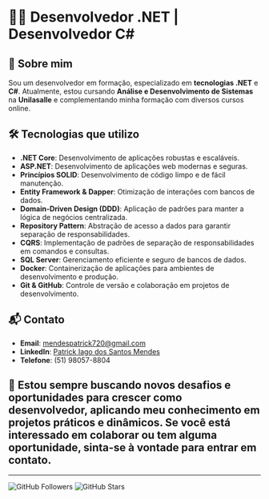 # 👨‍💻 Desenvolvedor .NET | Desenvolvedor C#

## 🌱 Sobre mim

Sou um desenvolvedor em formação, especializado em **tecnologias .NET** e **C#**. Atualmente, estou cursando **Análise e Desenvolvimento de Sistemas** na **Unilasalle** e complementando minha formação com diversos cursos online.

## 🛠️ Tecnologias que utilizo

- **.NET Core**: Desenvolvimento de aplicações robustas e escaláveis.
- **ASP.NET**: Desenvolvimento de aplicações web modernas e seguras.
- **Princípios SOLID**: Desenvolvimento de código limpo e de fácil manutenção.
- **Entity Framework & Dapper**: Otimização de interações com bancos de dados.
- **Domain-Driven Design (DDD)**: Aplicação de padrões para manter a lógica de negócios centralizada.
- **Repository Pattern**: Abstração de acesso a dados para garantir separação de responsabilidades.
- **CQRS**: Implementação de padrões de separação de responsabilidades em comandos e consultas.
- **SQL Server**: Gerenciamento eficiente e seguro de bancos de dados.
- **Docker**: Containerização de aplicações para ambientes de desenvolvimento e produção.
- **Git & GitHub**: Controle de versão e colaboração em projetos de desenvolvimento.

## 📬 Contato

- **Email**: [mendespatrick720@gmail.com](mailto:mendespatrick720@gmail.com)
- **LinkedIn**: [Patrick Iago dos Santos Mendes](https://www.linkedin.com/in/patrick-iago-dos-santos-mendes/)
- **Telefone**: (51) 98057-8804

## 🚀 Estou sempre buscando novos desafios e oportunidades para crescer como desenvolvedor, aplicando meu conhecimento em projetos práticos e dinâmicos. Se você está interessado em colaborar ou tem alguma oportunidade, sinta-se à vontade para entrar em contato.

---

![GitHub Followers](https://img.shields.io/github/followers/patrick-iago?style=social) ![GitHub Stars](https://img.shields.io/github/stars/patrick-iago?style=social)
